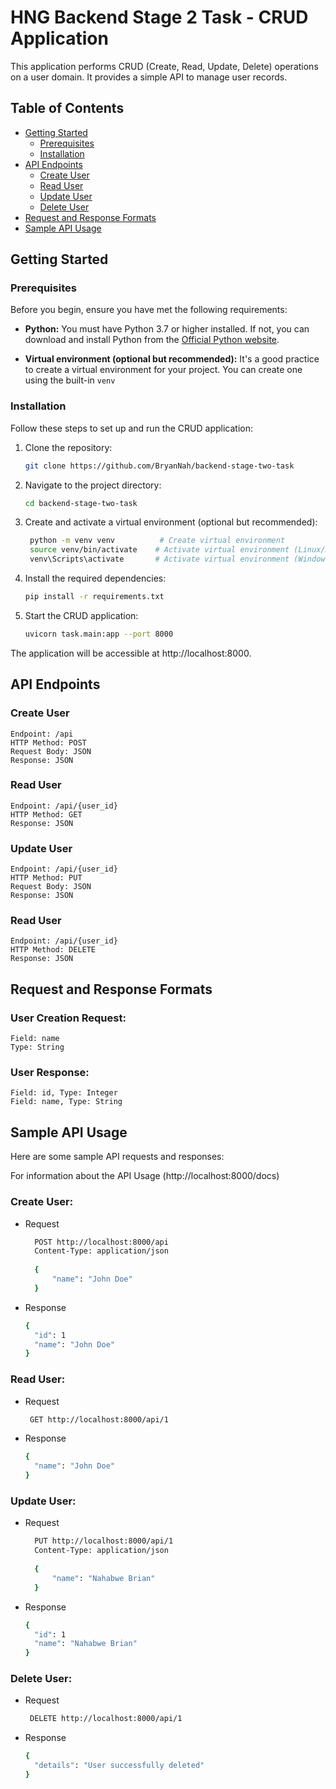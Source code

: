# HNG Backend Stage 2 Task - CRUD Application

This application performs CRUD (Create, Read, Update, Delete) operations on a user domain. It provides a simple API to
manage user records.

## Table of Contents

- [Getting Started](#getting-started)
    - [Prerequisites](#prerequisites)
    - [Installation](#installation)
- [API Endpoints](#api-endpoints)
    - [Create User](#create-user)
    - [Read User](#read-user)
    - [Update User](#update-user)
    - [Delete User](#delete-user)
- [Request and Response Formats](#request-and-response-formats)
- [Sample API Usage](#sample-api-usage)

## Getting Started

### Prerequisites

Before you begin, ensure you have met the following requirements:

- **Python:** You must have Python 3.7 or higher installed. If not, you can download and install Python from
  the [Official Python website](https://www.python.org/downloads/).

- **Virtual environment (optional but recommended):** It's a good practice to create a virtual environment for your
  project. You can create one using the built-in `venv`

### Installation

Follow these steps to set up and run the CRUD application:

1. Clone the repository:

   ```bash
   git clone https://github.com/BryanNah/backend-stage-two-task

2. Navigate to the project directory:
   ```bash
   cd backend-stage-two-task

3. Create and activate a virtual environment (optional but recommended):
   ```bash
    python -m venv venv          # Create virtual environment
    source venv/bin/activate    # Activate virtual environment (Linux/macOS)
    venv\Scripts\activate       # Activate virtual environment (Windows)

4. Install the required dependencies:

   ```bash
   pip install -r requirements.txt

5. Start the CRUD application:
   ```bash
   uvicorn task.main:app --port 8000

The application will be accessible at http://localhost:8000.

## API Endpoints

### Create User

    Endpoint: /api
    HTTP Method: POST
    Request Body: JSON
    Response: JSON

### Read User

    Endpoint: /api/{user_id}
    HTTP Method: GET
    Response: JSON

### Update User

    Endpoint: /api/{user_id}
    HTTP Method: PUT
    Request Body: JSON
    Response: JSON

### Read User

    Endpoint: /api/{user_id}
    HTTP Method: DELETE
    Response: JSON

## Request and Response Formats

### User Creation Request:

    Field: name
    Type: String

### User Response:

    Field: id, Type: Integer
    Field: name, Type: String

## Sample API Usage

Here are some sample API requests and responses:

For information about the API Usage (http://localhost:8000/docs)
### Create User:

* Request
  ``` bash
    POST http://localhost:8000/api
    Content-Type: application/json
    
    {
        "name": "John Doe"
    }
* Response
  ``` bash
  {
    "id": 1
    "name": "John Doe"
  }

### Read User:

* Request
  ``` bash
   GET http://localhost:8000/api/1
* Response
  ``` bash
  {
    "name": "John Doe"
  }

### Update User:

* Request
  ``` bash
    PUT http://localhost:8000/api/1
    Content-Type: application/json
    
    {
        "name": "Nahabwe Brian"
    }
* Response
  ``` bash
  {
    "id": 1
    "name": "Nahabwe Brian"
  }

### Delete User:

* Request
  ``` bash
   DELETE http://localhost:8000/api/1
* Response
  ``` bash
  {
    "details": "User successfully deleted"
  }